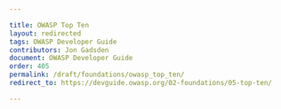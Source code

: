 ```yaml
---

title: OWASP Top Ten
layout: redirected
tags: OWASP Developer Guide
contributors: Jon Gadsden
document: OWASP Developer Guide
order: 405
permalink: /draft/foundations/owasp_top_ten/
redirect_to: https://devguide.owasp.org/02-foundations/05-top-ten/

---
```

